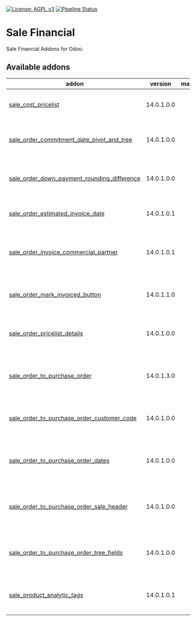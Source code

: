 [![License: AGPL v3](https://img.shields.io/badge/License-AGPL%20v3-blue.svg)](https://www.gnu.org/licenses/agpl-3.0)
[![Pipeline Status](https://gitlab.com/tawasta/odoo/sale-financial/badges/14.0-dev/pipeline.svg)](https://gitlab.com/tawasta/odoo/sale-financial/-/pipelines/)

Sale Financial
==============
Sale Financial Addons for Odoo.

[//]: # (addons)

Available addons
----------------
addon | version | maintainers | summary
--- | --- | --- | ---
[sale_cost_pricelist](sale_cost_pricelist/) | 14.0.1.0.0 |  | Allows using cost pricelist for sale orders
[sale_order_commitment_date_pivot_and_tree](sale_order_commitment_date_pivot_and_tree/) | 14.0.1.0.0 |  | Adds Commitment date on pivot and tree views
[sale_order_down_payment_rounding_difference](sale_order_down_payment_rounding_difference/) | 14.0.1.0.0 |  | Add a rounding difference line for final payment
[sale_order_estimated_invoice_date](sale_order_estimated_invoice_date/) | 14.0.1.0.1 |  | Adds estimated invoice date to SO
[sale_order_invoice_commercial_partner](sale_order_invoice_commercial_partner/) | 14.0.1.0.1 |  | Invoice Address is replaced with Commercial Partner
[sale_order_mark_invoiced_button](sale_order_mark_invoiced_button/) | 14.0.1.1.0 |  | Mark sale orders as invoiced with a button
[sale_order_pricelist_details](sale_order_pricelist_details/) | 14.0.1.0.0 |  | Show pricelist details button in pricelist
[sale_order_to_purchase_order](sale_order_to_purchase_order/) | 14.0.1.3.0 |  | Button for creating a PO from SO, containing the same lines
[sale_order_to_purchase_order_customer_code](sale_order_to_purchase_order_customer_code/) | 14.0.1.0.0 |  | Transfer customer product codes to PO lines
[sale_order_to_purchase_order_dates](sale_order_to_purchase_order_dates/) | 14.0.1.0.0 |  | PO promised delivery based on vendor information
[sale_order_to_purchase_order_sale_header](sale_order_to_purchase_order_sale_header/) | 14.0.1.0.0 |  | Show sale order header for the purchase orders
[sale_order_to_purchase_order_tree_fields](sale_order_to_purchase_order_tree_fields/) | 14.0.1.0.0 |  | Show SO number, header and customer name in PO tree
[sale_product_analytic_tags](sale_product_analytic_tags/) | 14.0.1.0.1 |  | Adds sale order line analytic tags from products

[//]: # (end addons)
